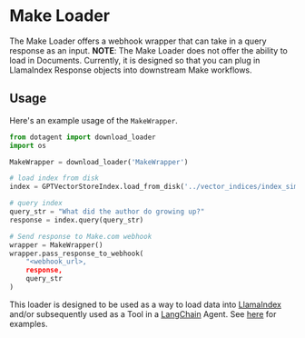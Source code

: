 # Make Loader

The Make Loader offers a webhook wrapper that can take in a query response as an input.
**NOTE**: The Make Loader does not offer the ability to load in Documents. Currently,
it is designed so that you can plug in LlamaIndex Response objects into downstream Make workflows.

## Usage

Here's an example usage of the `MakeWrapper`.

```python
from dotagent import download_loader
import os

MakeWrapper = download_loader('MakeWrapper')

# load index from disk
index = GPTVectorStoreIndex.load_from_disk('../vector_indices/index_simple.json')

# query index
query_str = "What did the author do growing up?"
response = index.query(query_str)

# Send response to Make.com webhook
wrapper = MakeWrapper()
wrapper.pass_response_to_webhook(
    "<webhook_url>,
    response,
    query_str
)

```

This loader is designed to be used as a way to load data into [LlamaIndex](https://github.com/jerryjliu/gpt_index/tree/main/gpt_index) and/or subsequently used as a Tool in a [LangChain](https://github.com/hwchase17/langchain) Agent. See [here](https://github.com/emptycrown/llama-hub/tree/main) for examples.
